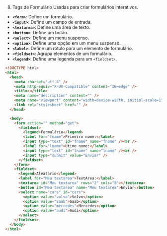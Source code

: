 8. Tags de Formulário
   Usadas para criar formulários interativos.

- **`<form>`**: Define um formulário.
- **`<input>`**: Define um campo de entrada.
- **`<textarea>`**: Define uma área de texto.
- **`<button>`**: Define um botão.
- **`<select>`**: Define um menu suspenso.
- **`<option>`**: Define uma opção em um menu suspenso.
- **`<label>`**: Define um rótulo para um elemento de formulário.
- **`<fieldset>`**: Agrupa elementos de um formulário.
- **`<legend>`**: Define uma legenda para um `<fieldset>`.

```html
<!DOCTYPE html>
<html>
  <head>
    <meta charset="utf-8" />
    <meta http-equiv="X-UA-Compatible" content="IE=edge" />
    <title></title>
    <meta name="description" content="" />
    <meta name="viewport" content="width=device-width, initial-scale=1" />
    <link rel="stylesheet" href="" />
  </head>

  <body>
    <form action="" method="get">
      <fieldset>
        <legend>Formulário</legend>
        <label for="fname">Primeiro nome:</label>
        <input type="text" id="fname" name="fname" /><br />
        <label for="lname">Útimo nome:</label>
        <input type="text" id="lname" name="lname" /><br />
        <input type="submit" value="Enviar" />
      </fieldset>
    </form>
    <fieldset>
      <legend>Aleatório</legend>
      <label for="Meu textarea">TextArea:</label>
      <textarea id="Meu textarea" rows="2" cols="8"></textarea>
      <button id="Meu textarea" name="Meu textarea">Enviar</button>
      <select name="cars" id="cars">
        <option value="volvo">Volvo</option>
        <option value="saab">Saab</option>
        <option value="mercedes">Mercedes</option>
        <option value="audi">Audi</option>
      </select>
    </fieldset>
  </body>
</html>
```
